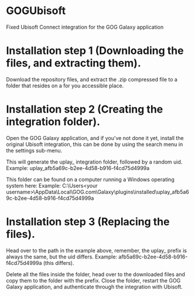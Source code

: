 # GOGUbisoft
Fixed Ubisoft Connect integration for the GOG Galaxy application

# Installation step 1 (Downloading the files, and extracting them).
Download the repository files, and extract the .zip compressed file to a folder that
resides on a for you accessible place.

# Installation step 2 (Creating the integration folder).
Open the GOG Galaxy application, and if you've not done it yet, install the original Ubisoft integration, this can be done by using
the search menu in the settings sub-menu.

This will generate the uplay_ integration folder, followed by a random uid.
Example: uplay_afb5a69c-b2ee-4d58-b916-f4cd75d4999a

This folder can be found on a computer running a Windows operating system here:
Example: C:\Users\<your username>\AppData\Local\GOG.com\Galaxy\plugins\installed\uplay_afb5a69c-b2ee-4d58-b916-f4cd75d4999a

# Installation step 3 (Replacing the files).
Head over to the path in the example above, remember, the uplay_ prefix is always the same, but the uid differs.
Example: afb5a69c-b2ee-4d58-b916-f4cd75d4999a (this differs).

Delete all the  files inside the folder, head over to the downloaded files and copy them to the folder with the prefix.
Close the folder, restart the GOG Galaxy application, and authenticate through the integration with Ubisoft.
